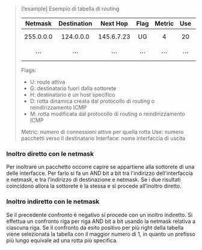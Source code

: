 >[!example] Esempio di tabella di routing
>
>| Netmask       | Destination   | Next Hop       | Flag          | Metric     | Use        | Interface       |
>| ------------- | ------------- | -------------- | ------------- | ---------- | ---------- | --------------- |
>| $$255.0.0.0$$ | $$124.0.0.0$$ | $$145.6.7.23$$ | $$\text{UG}$$ | $$4$$      | $$20$$     | $$\text{Eth}1$$ |
>| $$\cdots$$    | $$\cdots$$    | $$\cdots$$     | $$\cdots$$    | $$\cdots$$ | $$\cdots$$ | $$\cdots$$      |
>
>Flags:
>- U: route attiva
>- G: destinatario fuori dalla sottorete
>- H: destinatario è un host specifico
>- D: rotta dinamica creata dal protocollo di routing o reindirizzamento ICMP
>- M: rotta modificata dal protocollo di routing o reindirizzamento ICMP
>
>Metric: numero di connessioni attive per quella rotta
>Use: numero pacchetti verso il destinatario
>Interface: nome interfaccia di uscita

### Inoltro diretto con le netmask
Per inoltrare un pacchetto occorre capire se appartiene alla sottorete di una delle interfacce. Per farlo si fa un AND bit a bit tra l'indirizzo dell'interfaccia e netmask, e tra l'indirizzo di destinazione e netmask. Se i due risultati coincidono allora la sottorete è la stessa e si procede all'inoltro diretto.

### Inoltro indiretto con le netmask
Se il precedente confronto è negativo si procede con un inoltro indiretto. Si effettua un confronto riga per riga AND bit a bit usando la netmask relativa a ciascuna riga. Se il confronto da esito positivo per più right della tabella viene selezionata la tabella con il maggior numero di 1, in quanto un prefisso più lungo equivale ad una rotta più specifica.

